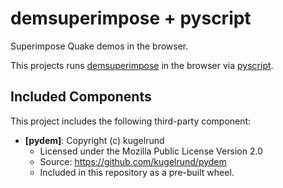 # demsuperimpose + pyscript 

Superimpose Quake demos in the browser.

This projects runs [demsuperimpose](https://github.com/matthewearl/demsuperimpose)
in the browser via [pyscript](https://pyscript.net/).

## Included Components

This project includes the following third-party component:

- **[pydem]**: Copyright (c) kugelrund
  - Licensed under the Mozilla Public License Version 2.0
  - Source: https://github.com/kugelrund/pydem
  - Included in this repository as a pre-built wheel.
